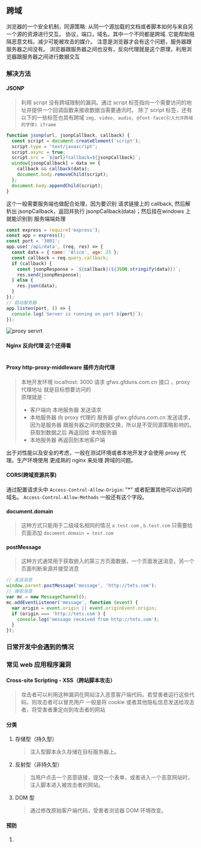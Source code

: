 ## 跨域

浏览器的一个安全机制，同源策略: 从同一个源加载的文档或者脚本如何与来自另一个源的资源进行交互。
协议，端口，域名，其中一个不同都是跨域. 它能帮助阻隔恶意文档，减少可能被攻击的媒介。
注意是浏览器才会有这个问题，服务器跟服务器之间没有。
浏览器跟服务器之间也没有，反向代理就是这个原理，利用浏览器跟服务器之间进行数据交互

### 解决方法

#### JSONP

> 利用 script 没有跨域限制的漏洞。通过 script 标签指向一个需要访问的地址并提供一个回调函数来接收数据当需要通讯时。
> 除了 script 标签，还有以下的一些标签也具有跨域
> `img, video, audio, @font-face(引入允许跨域的字体) iframe`

```javascript
function jsonp(url, jsonpCallback, callback) {
  const script = document.createElement('script');
  script.type = 'text/javascript';
  script.async = true;
  script.src = `${url}?callback=${jsonpCallback}`;
  window[jsonpCallback] = data => {
    callback && callback(data);
    document.body.removeChild(script);
  };
  document.body.appendChild(script);
}
```

这个一般需要服务端也做配合处理，因为要识别 请求链接上的 callback, 然后解析出 jsonpCallback，返回并执行  jsonpCallback(data)；然后挂在windows 上就能识别到
服务端端处理

```js
const express = require('express');
const app = express();
const port = '3001';
app.use('/api/data', (req, res) => {
  const data = { name: 'Alice', age: 25 };
  const callback = req.query.callback;
  if (callback) {
    const jsonpResponse = `${callback}(${JSON.stringify(data)})`;
    res.send(jsonpResponse);
  } else {
    res.json(data);
  }
});
// 启动服务器
app.listen(port, () => {
  console.log(`Server is running on port ${port}`);
});
```

![proxy servrt](https://blog.logrocket.com/wp-content/uploads/2022/03/proxy-server-diagram.png)
#### Nginx 反向代理 这个还得看
```bash


```
#### Proxy http-proxy-middleware 插件方向代理 
> 本地开发环境 localhost: 3000 请求 gfwx.gfduns.com.cn 接口 ，proxy 代理地址 就是目标想要访问的   
原理就是：
> - 客户端向 本地服务器 发送请求 
> - 本地服务器 向 proxy 代理的 服务器 gfwx.gfduns.com.cn 发送请求，因为是服务器 跟服务器之间的数据交换，所以是不受同源策略影响的。获取到数据之后 再返回给 本地服务器
> -  本地服务器 再返回到本地客户端  

出于对性能以及安全的考虑，一般在测试环境或者本地开发才会使用 proxy 代理。生产环境使用 更成熟的 nginx 来处理 跨域的问题。


#### CORS(跨域资源共享)

通过配置请求头中 `Access-Control-Allow-Origin`: "\*" 或者配置其他可以访问的域名。
`Access-Control-Allow-Methods` 一般还有这个字段。

#### document.domain

> 这种方式只能用于二级域名相同的情况 `a.test.com` , `b.test.com` 只需要给页面添加 `document.domain = test.com`

#### postMessage

> 这种方式通常用于获取嵌入的第三方页面数据，一个页面发送消息，另一个页面判断来源并接受消息

```javascript
// 发送消息
window.parent.postMessage('message', 'http://tets.com');
// 接收消息
var mc = new MessageChannel();
mc.addEventListener('message', function (event) {
  var origin = event.origin || event.originEvent.origin;
  if (origin === 'http://tets.com') {
    console.log('message received from http://tets.com');
  }
});
```

### 日常开发中会遇到的情况

### 常见 web 应用程序漏洞

#### Cross-site Scripting - XSS（跨站脚本攻击）

> 攻击者可以利用这种漏洞在网站注入恶意客户端代码。若受害者运行这些代码，则攻击者可以冒充用户
> 一般是将 cookie 或者其他隐私信息发送给攻击者，将受害者重定向到攻击者的网站

#### 分类

1. 存储型（持久型）
   > 注入型脚本永久存储在目标服务器上。
2. 反射型（非持久型）
   > 当用户点击一个恶意链接，提交一个表单，或者进入一个恶意网站时，注入脚本进入被攻击者的网站。
3. DOM 型
   > 通过修改原始客户端代码，受害者浏览器 DOM 环境改变。

#### 预防

1.
